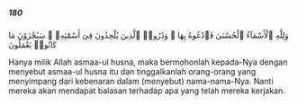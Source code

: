 ##### 180

<span class="ayah">وَلِلَّهِ ٱلْأَسْمَآءُ ٱلْحُسْنَىٰ فَٱدْعُوهُ بِهَا ۖ وَذَرُوا۟ ٱلَّذِينَ يُلْحِدُونَ فِىٓ أَسْمَٰٓئِهِۦ ۚ سَيُجْزَوْنَ مَا كَانُوا۟ يَعْمَلُونَ</span>

<span class="ayah_translation">Hanya milik Allah asmaa-ul husna, maka bermohonlah kepada-Nya dengan menyebut asmaa-ul husna itu dan tinggalkanlah orang-orang yang menyimpang dari kebenaran dalam (menyebut) nama-nama-Nya. Nanti mereka akan mendapat balasan terhadap apa yang telah mereka kerjakan.</span>
